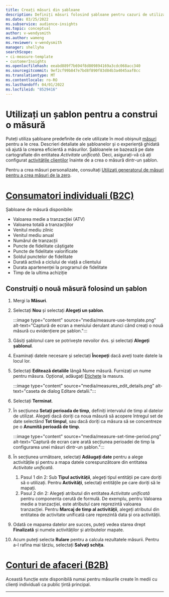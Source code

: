 ```yaml
---
title: Creați măsuri din șabloane
description: Definiți măsuri folosind șabloane pentru cazuri de utilizare obișnuite.
ms.date: 03/25/2022
ms.subservice: audience-insights
ms.topic: conceptual
author: v-wendysmith
ms.author: wameng
ms.reviewer: v-wendysmith
manager: shellyha
searchScope:
- ci-measure-template
- customerInsights
ms.openlocfilehash: eeabd889f7b694f8d809894169a3cdc068acc340
ms.sourcegitcommit: 9ef2cf99b847e7bd8f890f83d84b3a4045aaf8cc
ms.translationtype: MT
ms.contentlocale: ro-RO
ms.lasthandoff: 04/01/2022
ms.locfileid: "8529416"
---
```

# <a name="use-a-template-to-build-a-measure"></a>Utilizați un șablon pentru a construi o măsură

Puteți utiliza șabloane predefinite de cele utilizate în mod obișnuit [măsuri](measures.md) pentru a le crea. Descrieri detaliate ale șabloanelor și o experiență ghidată vă ajută la crearea eficientă a măsurilor. Șabloanele se bazează pe date cartografiate din entitatea *Activitate unificată*. Deci, asigurați-vă că ați configurat [activitățile clienților](activities.md) înainte de a crea o măsură dintr-un șablon.

Pentru a crea măsuri personalizate, consultați [Utilizați generatorul de măsuri pentru a crea măsuri de la zero](measure-builder.md).

# <a name="individual-consumers-b-to-c"></a>[Consumatori individuali (B2C)](#tab/b2c)

Șabloane de măsură disponibile: 
- Valoarea medie a tranzacției (ATV)
- Valoarea totală a tranzacțiilor
- Venitul mediu zilnic
- Venitul mediu anual
- Numărul de tranzacții
- Puncte de fidelitate câștigate
- Puncte de fidelitate valorificate
- Soldul punctelor de fidelitate
- Durată activă a ciclului de viață a clientului
- Durata apartenenței la programul de fidelitate
- Timp de la ultima achiziție

## <a name="build-a-new-measure-using-a-template"></a>Construiți o nouă măsură folosind un șablon

1. Mergi la **Măsuri**.

1. Selectați **Nou** și selectați **Alegeți un șablon**.

   :::image type="content" source="media/measure-use-template.png" alt-text="Captură de ecran a meniului derulant atunci când creați o nouă măsură cu evidențiere pe șablon.":::

1. Găsiți șablonul care se potrivește nevoilor dvs. și selectați **Alegeți șablonul**.

1. Examinați datele necesare și selectați **Începeți** dacă aveți toate datele la locul lor.

1. Selectați **Editează detaliile** lângă Nume măsură. Furnizați un nume pentru măsura. Opțional, adăugați [Etichete](work-with-tags-columns.md#manage-tags) la masura.

   :::image type="content" source="media/measures_edit_details.png" alt-text="caseta de dialog Editare detalii.":::

1. Selectați **Terminat**.

1. În secțiunea **Setați perioada de timp**, definiți intervalul de timp al datelor de utilizat. Alegeți dacă doriți ca noua măsură să acopere întregul set de date selectând **Tot timpul**, sau dacă doriți ca măsura să se concentreze pe o **Anumită perioadă de timp**.

   :::image type="content" source="media/measure-set-time-period.png" alt-text="Captură de ecran care arată secțiunea perioadei de timp la configurarea unei măsuri dintr-un șablon.":::

1. În secțiunea următoare, selectați **Adăugați date** pentru a alege activitățile și pentru a mapa datele corespunzătoare din entitatea *Activitate unificată*.

    1. Pasul 1 din 2: Sub **Tipul activității**, alegeți tipul entității pe care doriți să o utilizați. Pentru **Activități**, selectați entitățile pe care doriți să le mapați.
    1. Pasul 2 din 2: Alegeți atributul din entitatea *Activitate unificată* pentru componenta cerută de formulă. De exemplu, pentru Valoarea medie a tranzacției, este atributul care reprezintă valoarea tranzacției. Pentru **Marcaj de timp al activității**, alegeți atributul din entitatea de activitate unificată care reprezintă data și ora activității.
   
1. Odată ce maparea datelor are succes, puteți vedea starea drept **Finalizată** și numele activităților și atributelor mapate.

1. Acum puteți selecta **Rulare** pentru a calcula rezultatele măsurii. Pentru a-l rafina mai târziu, selectați **Salvați schița**.

# <a name="business-accounts-b-to-b"></a>[Conturi de afaceri (B2B)](#tab/b2b)

Această funcție este disponibilă numai pentru măsurile create în medii cu clienți individuali ca public țintă principal.

---
